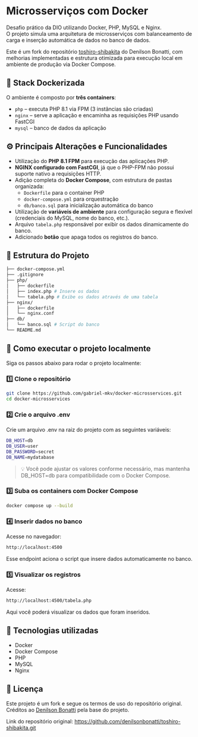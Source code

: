 # Microsserviços com Docker

Desafio prático da DIO utilizando Docker, PHP, MySQL e Nginx.  
O projeto simula uma arquitetura de microsserviços com balanceamento de carga e inserção automática de dados no banco de dados.

Este é um fork do repositório [toshiro-shibakita](https://github.com/denilsonbonatti/toshiro-shibakita) do Denilson Bonatti, com melhorias implementadas e estrutura otimizada para execução local em ambiente de produção via Docker Compose.

## 🐳 Stack Dockerizada

O ambiente é composto por **três containers**:

- `php` – executa PHP 8.1 via FPM (3 instâncias são criadas)
- `nginx` – serve a aplicação e encaminha as requisições PHP usando FastCGI
- `mysql` – banco de dados da aplicação

## ⚙️ Principais Alterações e Funcionalidades

- Utilização do **PHP 8.1 FPM** para execução das aplicações PHP.
- **NGINX configurado com FastCGI**, já que o PHP-FPM não possui suporte nativo a requisições HTTP.
- Adição completa do **Docker Compose**, com estrutura de pastas organizada:
  - `Dockerfile` para o container PHP
  - `docker-compose.yml` para orquestração
  - `db/banco.sql` para inicialização automática do banco
- Utilização de **variáveis de ambiente** para configuração segura e flexível (credenciais do MySQL, nome do banco, etc.).
- Arquivo `tabela.php` responsável por exibir os dados dinamicamente do banco.
- Adicionado **botão** que apaga todos os registros do banco.

## 📁 Estrutura do Projeto

```bash
├── docker-compose.yml
├── .gitignore
├── php/
│   ├── dockerfile
│   ├── index.php # Insere os dados
│   └── tabela.php # Exibe os dados através de uma tabela
├── nginx/
│   ├── dockerfile
│   └── nginx.conf
├── db/
│   └── banco.sql # Script do banco
└── README.md

```

## 🚀 Como executar o projeto localmente

Siga os passos abaixo para rodar o projeto localmente:

### 1️⃣ Clone o repositório

```bash
git clone https://github.com/gabriel-mkv/docker-microsservices.git
cd docker-microsservices
```
### 2️⃣ Crie o arquivo .env

Crie um arquivo .env na raiz do projeto com as seguintes variáveis:

```bash
DB_HOST=db
DB_USER=user
DB_PASSWORD=secret
DB_NAME=mydatabase
```
>‌💡 Você pode ajustar os valores conforme necessário, mas mantenha DB_HOST=db para compatibilidade com o Docker Compose.

### 3️⃣ Suba os containers com Docker Compose

```bash
docker compose up --build
```

### 4️⃣ Inserir dados no banco

Acesse no navegador:

```bash
http://localhost:4500
```

Esse endpoint aciona o script que insere dados automaticamente no banco.

### 5️⃣ Visualizar os registros

Acesse:

```bash
http://localhost:4500/tabela.php
```

Aqui você poderá visualizar os dados que foram inseridos.

## 🧰 Tecnologias utilizadas
 - Docker
 - Docker Compose
 - PHP
 - MySQL
 - Nginx

## 📄 Licença

Este projeto é um fork e segue os termos de uso do repositório original.
Créditos ao [Denilson Bonatti](https://github.com/denilsonbonatti) pela base do projeto.

Link do repositório original:‌ https://github.com/denilsonbonatti/toshiro-shibakita.git